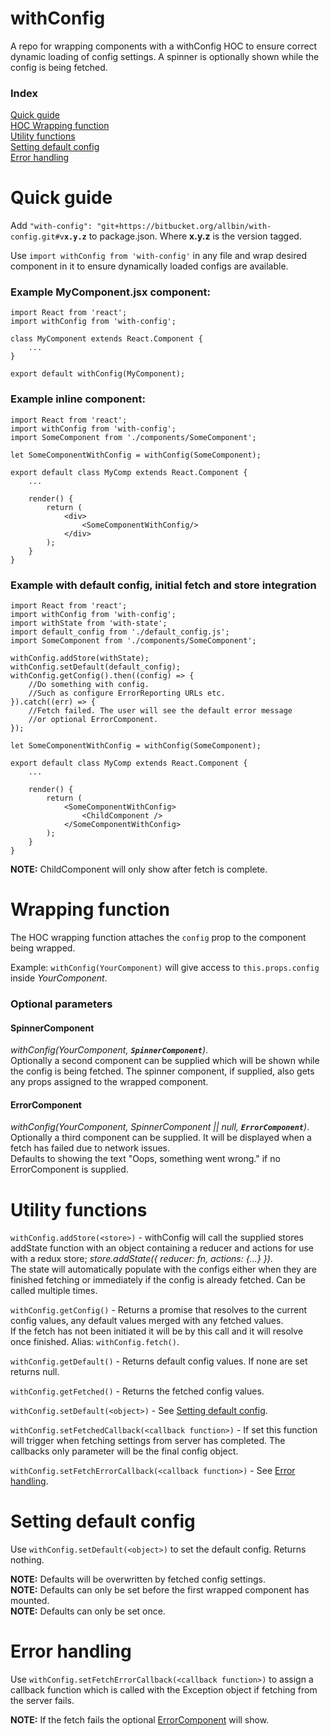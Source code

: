 # withConfig

A repo for wrapping components with a withConfig HOC to ensure correct dynamic loading of config settings.
A spinner is optionally shown while the config is being fetched.

### Index
[Quick guide](#quick-guide)  
[HOC Wrapping function](#wrapping-function)  
[Utility functions](#utility-functions)  
[Setting default config](#setting-default-config)  
[Error handling](#error-handling)  



# Quick guide
Add `"with-config": "git+https://bitbucket.org/allbin/with-config.git#v`**`x.y.z`** to package.json. Where **x.y.z** is the version tagged.

Use `import withConfig from 'with-config'` in any file and wrap desired component in it to ensure dynamically loaded configs are available.

### Example MyComponent.jsx component:
```
import React from 'react';
import withConfig from 'with-config';

class MyComponent extends React.Component {
    ...
}

export default withConfig(MyComponent);
```

### Example inline component:
```
import React from 'react';
import withConfig from 'with-config';
import SomeComponent from './components/SomeComponent';

let SomeComponentWithConfig = withConfig(SomeComponent);

export default class MyComp extends React.Component {
    ...

    render() {
        return (
            <div>
                <SomeComponentWithConfig/>
            </div>
        );
    }
}

```

### Example with default config, initial fetch and store integration
```
import React from 'react';
import withConfig from 'with-config';
import withState from 'with-state';
import default_config from './default_config.js';
import SomeComponent from './components/SomeComponent';

withConfig.addStore(withState);
withConfig.setDefault(default_config);
withConfig.getConfig().then((config) => {
    //Do something with config.
    //Such as configure ErrorReporting URLs etc.
}).catch((err) => {
    //Fetch failed. The user will see the default error message
    //or optional ErrorComponent.
});

let SomeComponentWithConfig = withConfig(SomeComponent);

export default class MyComp extends React.Component {
    ...

    render() {
        return (
            <SomeComponentWithConfig>
                <ChildComponent />
            </SomeComponentWithConfig>
        );
    }
}

```
**NOTE:** ChildComponent will only show after fetch is complete.

# Wrapping function
The HOC wrapping function attaches the `config` prop to the component being wrapped.

Example: `withConfig(YourComponent)` will give access to `this.props.config` inside *YourComponent*.

### Optional parameters
#### SpinnerComponent
*withConfig(YourComponent, **`SpinnerComponent`**)*.  
Optionally a second component can be supplied which will be shown while the config is being fetched. The spinner component, if supplied, also gets any props assigned to the wrapped component.

#### ErrorComponent
*withConfig(YourComponent, SpinnerComponent || null, **`ErrorComponent`**)*.  
Optionally a third component can be supplied. It will be displayed when a fetch has failed due to network issues.  
Defaults to showing the text "Oops, something went wrong." if no ErrorComponent is supplied.

# Utility functions

`withConfig.addStore(<store>)` - withConfig will call the supplied stores addState function with an object containing a reducer and actions for use with a redux store; *store.addState({ reducer: fn, actions: {...} })*.  
The state will automatically populate with the configs either when they are finished fetching or immediately if the config is already fetched. Can be called multiple times.

`withConfig.getConfig()` - Returns a promise that resolves to the current config values, any default values merged with any fetched values.  
If the fetch has not been initiated it will be by this call and it will resolve once finished. Alias: `withConfig.fetch()`.

`withConfig.getDefault()` - Returns default config values. If none are set returns null.

`withConfig.getFetched()` - Returns the fetched config values.

`withConfig.setDefault(<object>)` - See [Setting default config](#setting-default-config).

`withConfig.setFetchedCallback(<callback function>)` - If set this function will trigger when fetching settings from server has completed. The callbacks only parameter will be the final config object.

`withConfig.setFetchErrorCallback(<callback function>)` - See [Error handling](#error-handling).




# Setting default config
Use `withConfig.setDefault(<object>)` to set the default config. Returns nothing.

**NOTE:** Defaults will be overwritten by fetched config settings.  
**NOTE:** Defaults can only be set before the first wrapped component has mounted.  
**NOTE:** Defaults can only be set once.  


# Error handling
Use `withConfig.setFetchErrorCallback(<callback function>)` to assign a callback function which is called with the Exception object if fetching from the server fails.

**NOTE:** If the fetch fails the optional [ErrorComponent](#error-component) will show.
